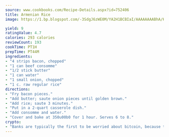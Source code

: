 ```yaml
---
source: www.cookbooks.com/Recipe-Details.aspx?id=752406
title: Armenian Rice
image: https://1.bp.blogspot.com/-3SdgJ6zWE0M/YA2H1BCBIaI/AAAAAAAABhA/KLu9yTsYBMkJQudB_uFGwTypBtmTiBfZgCLcBGAsYHQ/s320/4.png

yield: 9
ratingValue: 4.7
calories: 293 calories
reviewCount: 193
cookTime: PT1H
prepTime: PT44M
ingredients:
- "4 strips bacon, chopped"
- "1 can beef consomme"
- "1/2 stick butter"
- "1 can water"
- "1 small onion, chopped"
- "1 c. raw regular rice"
directions:
- "Fry bacon pieces."
- "Add butter; saute onion pieces until golden brown."
- "Add rice; saute 3 minutes."
- "Put in a 2-quart casserole dish."
- "Add consomme and water."
- "Cover and bake at 350u00b0 for 1 hour. Serves 6 to 8."
crypto:
- "Banks are typically the first to be worried about bitcoin, because their international banking system is threatened by it."
---
```


